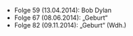 - Folge 59 (13.04.2014): Bob Dylan
- Folge 67 (08.06.2014): „Geburt“
- Folge 82 (09.11.2014): „Geburt“ (Wdh.)
